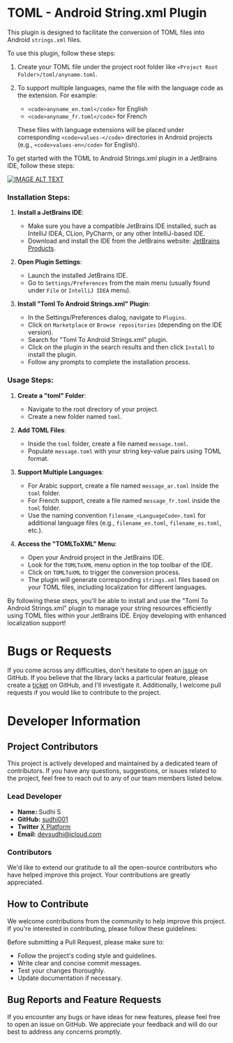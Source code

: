 # TOML - Android String.xml Plugin


This plugin is designed to facilitate the conversion of TOML files into Android `strings.xml` files.

To use this plugin, follow these steps:

1. Create your TOML file under the project root folder like `<Project Root Folder>/toml/anyname.toml`.
2. To support multiple languages, name the file with the language code as the extension. For example:
    - `<code>anyname_en.toml</code>` for English
    - `<code>anyname_fr.toml</code>` for French

   These files with language extensions will be placed under corresponding `<code>values-</code>` directories in Android projects (e.g., `<code>values-en</code>` for English).


To get started with the TOML to Android Strings.xml plugin in a JetBrains IDE, follow these steps:

[![IMAGE ALT TEXT](http://img.youtube.com/vi/w1gz3UdEN9g/0.jpg)](http://www.youtube.com/watch?v=w1gz3UdEN9g "TOML - Android String.xml Plugin")

### Installation Steps:
1. **Install a JetBrains IDE**:
   - Make sure you have a compatible JetBrains IDE installed, such as IntelliJ IDEA, CLion, PyCharm, or any other IntelliJ-based IDE.
   - Download and install the IDE from the JetBrains website: [JetBrains Products](https://www.jetbrains.com/products/).

2. **Open Plugin Settings**:
   - Launch the installed JetBrains IDE.
   - Go to `Settings/Preferences` from the main menu (usually found under `File` or `IntelliJ IDEA` menu).

3. **Install "Toml To Android Strings.xml" Plugin**:
   - In the Settings/Preferences dialog, navigate to `Plugins`.
   - Click on `Marketplace` or `Browse repositories` (depending on the IDE version).
   - Search for "Toml To Android Strings.xml" plugin.
   - Click on the plugin in the search results and then click `Install` to install the plugin.
   - Follow any prompts to complete the installation process.

### Usage Steps:
1. **Create a "toml" Folder**:
   - Navigate to the root directory of your project.
   - Create a new folder named `toml`.

2. **Add TOML Files**:
   - Inside the `toml` folder, create a file named `message.toml`.
   - Populate `message.toml` with your string key-value pairs using TOML format.

3. **Support Multiple Languages**:
   - For Arabic support, create a file named `message_ar.toml` inside the `toml` folder.
   - For French support, create a file named `message_fr.toml` inside the `toml` folder.
   - Use the naming convention `filename_<LanguageCode>.toml` for additional language files (e.g., `filename_en.toml`, `filename_es.toml`, etc.).

4. **Access the "TOMLToXML" Menu**:
   - Open your Android project in the JetBrains IDE.
   - Look for the `TOMLToXML` menu option in the top toolbar of the IDE.
   - Click on `TOMLToXML` to trigger the conversion process.
   - The plugin will generate corresponding `strings.xml` files based on your TOML files, including localization for different languages.

By following these steps, you'll be able to install and use the "Toml To Android Strings.xml" plugin to manage your string resources efficiently using TOML files within your JetBrains IDE. Enjoy developing with enhanced localization support!

# Bugs or Requests

If you come across any difficulties, don't hesitate to open an [issue](https://github.com/sudhi001/toml_viewer/issues) on GitHub. If you believe that the library lacks a particular feature, please create a [ticket](https://github.com/sudhi001/toml_viewer/issues) on GitHub, and I'll investigate it. Additionally, I welcome pull requests if you would like to contribute to the project.

# Developer Information

## Project Contributors

This project is actively developed and maintained by a dedicated team of contributors. If you have any questions, suggestions, or issues related to the project, feel free to reach out to any of our team members listed below.

### Lead Developer

- **Name:** Sudhi S
- **GitHub:** [sudhi001](https://github.com/sudhi001)
- **Twitter** [X Platform](https://twitter.com/su_dhi)
- **Email:** devsudhi@icloud.com


### Contributors

We'd like to extend our gratitude to all the open-source contributors who have helped improve this project. Your contributions are greatly appreciated.

## How to Contribute

We welcome contributions from the community to help improve this project. If you're interested in contributing, please follow these guidelines:

Before submitting a Pull Request, please make sure to:

- Follow the project's coding style and guidelines.
- Write clear and concise commit messages.
- Test your changes thoroughly.
- Update documentation if necessary.

## Bug Reports and Feature Requests

If you encounter any bugs or have ideas for new features, please feel free to open an issue on GitHub. We appreciate your feedback and will do our best to address any concerns promptly.

